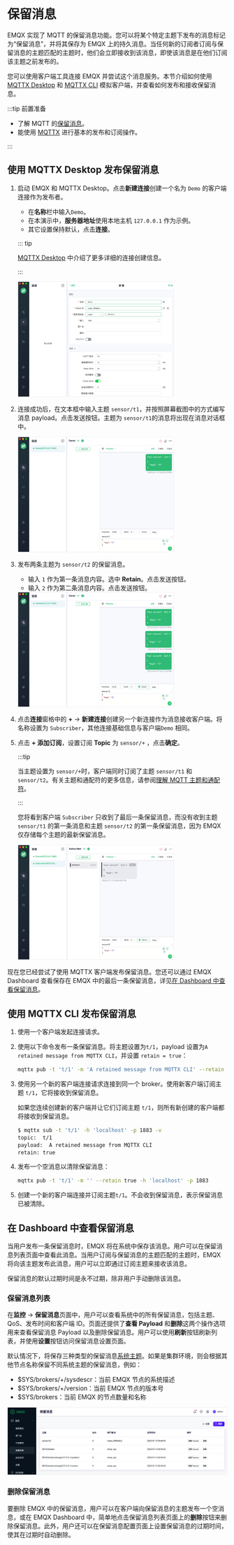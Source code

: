 # 保留消息

EMQX 实现了 MQTT 的保留消息功能。您可以将某个特定主题下发布的消息标记为“保留消息”，并将其保存为 EMQX 上的持久消息。当任何新的订阅者订阅与保留消息的主题匹配的主题时，他们会立即接收到该消息，即使该消息是在他们订阅该主题之前发布的。

您可以使用客户端工具连接 EMQX 并尝试这个消息服务。本节介绍如何使用 [MQTTX Desktop](https://mqttx.app/zh) 和 [MQTTX CLI](https://mqttx.app/zh/cli) 模拟客户端，并查看如何发布和接收保留消息。

:::tip 前置准备

- 了解 MQTT 的[保留消息](./mqtt-concepts.md#保留消息)。
- 能使用 [MQTTX](./publish-and-subscribe.md) 进行基本的发布和订阅操作。

:::

## 使用 MQTTX Desktop 发布保留消息

1. 启动 EMQX 和 MQTTX Desktop。点击**新建连接**创建一个名为 `Demo` 的客户端连接作为发布者。

   - 在**名称**栏中输入`Demo`。
   - 在本演示中，**服务器地址**使用本地主机 `127.0.0.1` 作为示例。
   - 其它设置保持默认，点击**连接**。

   ::: tip

   [MQTTX Desktop](./publish-and-subscribe.md/#mqttx-) 中介绍了更多详细的连接创建信息。

   :::

   <img src="./assets/retain-message-new-connection.png" alt="retain-message-new-connection-general" style="zoom:35%;" />

2. 连接成功后，在文本框中输入主题 `sensor/t1`，并按照屏幕截图中的方式编写消息 payload。点击发送按钮。主题为 `sensor/t1`的消息将出现在消息对话框中。

   <img src="./assets/retain-message-send.png" alt="retain-message-send" style="zoom:35%;" />

3. 发布两条主题为 `sensor/t2` 的保留消息。

   - 输入 `1` 作为第一条消息内容。选中 **Retain**。点击发送按钮。
   - 输入 `2` 作为第二条消息内容。点击发送按钮。

   <img src="./assets/retain-message-send-2.png" alt="retain-message-send-2" style="zoom:35%;" />

4. 点击**连接**窗格中的 **+** -> **新建连接**创建另一个新连接作为消息接收客户端。将名称设置为 `Subscriber`，其他连接基础信息与客户端`Demo` 相同。

5. 点击 **+ 添加订阅**，设置订阅 **Topic** 为 `sensor/+` ，点击**确定**。 

   :::tip

   当主题设置为 `sensor/+`时，客户端同时订阅了主题 `sensor/t1` 和 `sensor/t2`。有关主题和通配符的更多信息，请参阅[理解 MQTT 主题和通配符](https://www.emqx.com/zh/blog/advanced-features-of-mqtt-topics)。

   :::

   您将看到客户端 `Subscriber` 只收到了最后一条保留消息，而没有收到主题 `sensor/t1` 的第一条消息和主题 `sensor/t2` 的第一条保留消息，因为 EMQX 仅存储每个主题的最新保留消息。

   

   <img src="./assets/retain-message-receive.png" alt="retain-message-receive" style="zoom:35%;" />

现在您已经尝试了使用 MQTTX 客户端发布保留消息。您还可以通过 EMQX Dashboard 查看保存在 EMQX 中的最后一条保留消息，详见[在 Dashboard 中查看保留消息](#在-dashboard-中查看保留消息)。

## 使用 MQTTX CLI 发布保留消息

1. 使用一个客户端发起连接请求。

2. 使用以下命令发布一条保留消息。将主题设置为`t/1`，payload 设置为`A retained message from MQTTX CLI`，并设置 `retain = true`：

   ```bash
   mqttx pub -t 't/1' -m 'A retained message from MQTTX CLI' --retain true -h 'localhost' -p 1883
   ```

3. 使用另一个新的客户端连接请求连接到同一个 broker。使用新客户端订阅主题 `t/1`，它将接收到保留消息。

   如果您连续创建新的客户端并让它们订阅主题 `t/1`，则所有新创建的客户端都将接收到保留消息。

   ```bash
   $ mqttx sub -t 't/1' -h 'localhost' -p 1883 -v
   topic:  t/1
   payload:  A retained message from MQTTX CLI
   retain: true
   ```

4. 发布一个空消息以清除保留消息：

   ```bash
   mqttx pub -t 't/1' -m '' --retain true -h 'localhost' -p 1883
   ```

5. 创建一个新的客户端连接并订阅主题`t/1`。不会收到保留消息，表示保留消息已被清除。

## 在 Dashboard 中查看保留消息

当用户发布一条保留消息时，EMQX 将在系统中保存该消息。用户可以在保留消息列表页面中查看此消息。当用户订阅与保留消息的主题匹配的主题时，EMQX 将向该主题发布此消息，用户可以立即通过订阅主题来接收该消息。

保留消息的默认过期时间是永不过期，除非用户手动删除该消息。

### 保留消息列表

在**监控** -> **保留消息**页面中，用户可以查看系统中的所有保留消息，包括主题、QoS、发布时间和客户端 ID。页面还提供了**查看 Payload** 和**删除**这两个操作选项用来查看保留消息 Payload 以及删除保留消息。用户可以使用**刷新**按钮刷新列表，并使用**设置**按钮访问保留消息设置页面。

默认情况下，将保存三种类型的保留消息[系统主题](./mqtt-concepts.md#sys-主题)。如果是集群环境，则会根据其他节点名称保留不同系统主题的保留消息，例如：

- $SYS/brokers/+/sysdescr：当前 EMQX 节点的系统描述
- $SYS/brokers/+/version：当前 EMQX 节点的版本号
- $SYS/brokers：当前 EMQX 的节点数量和名称

<img src="./assets/retained-messages-dashboard.png" alt="retained-messages-dashboard" style="zoom:67%;" />

### 删除保留消息

要删除 EMQX 中的保留消息，用户可以在客户端向保留消息的主题发布一个空消息，或在 EMQX Dashboard 中，简单地点击保留消息列表页面上的**删除**按钮来删除保留消息。此外，用户还可以在保留消息配置页面上设置保留消息的过期时间，使其在过期时自动删除。

